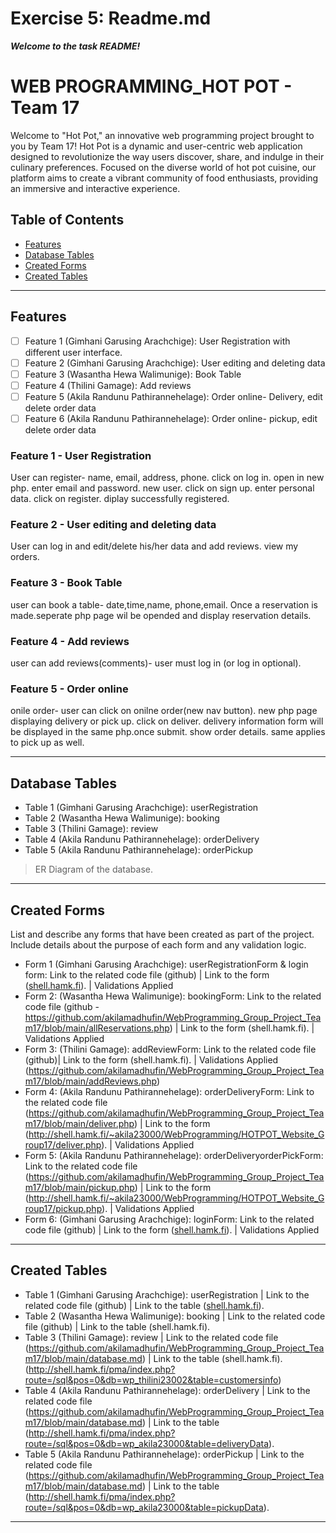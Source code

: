 # Exercise 5: Readme.md

***Welcome to the task README!***

# WEB PROGRAMMING_HOT POT - Team 17

Welcome to "Hot Pot," an innovative web programming project brought to you by Team 17! Hot Pot is a dynamic and user-centric web application designed to revolutionize the way users discover, share, and indulge in their culinary preferences. Focused on the diverse world of hot pot cuisine, our platform aims to create a vibrant community of food enthusiasts, providing an immersive and interactive experience.

## Table of Contents
- [Features](#features)
- [Database Tables](#database-tables)
- [Created Forms](#created-forms)
- [Created Tables](#created-tables)

---

## Features

- [ ] Feature 1 (Gimhani Garusing Arachchige): User Registration with different user interface.
- [ ] Feature 2 (Gimhani Garusing Arachchige): User editing and deleting data
- [ ] Feature 3 (Wasantha Hewa Walimunige): Book Table
- [ ] Feature 4 (Thilini Gamage): Add reviews
- [ ] Feature 5 (Akila Randunu Pathirannehelage): Order online- Delivery, edit delete order data
- [ ] Feature 6 (Akila Randunu Pathirannehelage): Order online- pickup, edit delete order data

### Feature 1 - User Registration

User can register- name, email, address, phone. click on log in. open in new php. enter email and password. new user. click on sign up. enter personal data. click on register. diplay successfully registered.

### Feature 2 - User editing and deleting data

User can log in and edit/delete his/her data and add reviews. view my orders.

### Feature 3 - Book Table

user can book a table- date,time,name, phone,email. Once a reservation is made.seperate php page wil be opended and display reservation details.

### Feature 4 - Add reviews

user can add reviews(comments)- user must log in (or log in optional).

### Feature 5 - Order online

onile order- user can click on onilne order(new nav button). new php page displaying delivery or pick up. click on deliver. delivery information form will be displayed in the same php.once submit. show order details. same applies to pick up as well.

---

## Database Tables

- Table 1 (Gimhani Garusing Arachchige): userRegistration
- Table 2 (Wasantha Hewa Walimunige): booking
- Table 3 (Thilini Gamage): review
- Table 4 (Akila Randunu Pathirannehelage): orderDelivery
- Table 5 (Akila Randunu Pathirannehelage): orderPickup

> ER Diagram of the database. 

---

## Created Forms

List and describe any forms that have been created as part of the project. Include details about the purpose of each form and any validation logic.

- Form 1 (Gimhani Garusing Arachchige): userRegistrationForm & login form: Link to the related code file (github) | Link to the form ([shell.hamk.fi](http://shell.hamk.fi/~gimhani23000/project/loginform.php)). | Validations Applied
- Form 2: (Wasantha Hewa Walimunige): bookingForm: Link to the related code file (github - https://github.com/akilamadhufin/WebProgramming_Group_Project_Team17/blob/main/allReservations.php) | Link to the form (shell.hamk.fi).  | Validations Applied
- Form 3: (Thilini Gamage): addReviewForm: Link to the related code file (github)| Link to the form (shell.hamk.fi).  | Validations Applied (https://github.com/akilamadhufin/WebProgramming_Group_Project_Team17/blob/main/addReviews.php)
- Form 4: (Akila Randunu Pathirannehelage): orderDeliveryForm: Link to the related code file (https://github.com/akilamadhufin/WebProgramming_Group_Project_Team17/blob/main/deliver.php) | Link to the form (http://shell.hamk.fi/~akila23000/WebProgramming/HOTPOT_Website_Group17/deliver.php).  | Validations Applied
- Form 5: (Akila Randunu Pathirannehelage): orderDeliveryorderPickForm: Link to the related code file (https://github.com/akilamadhufin/WebProgramming_Group_Project_Team17/blob/main/pickup.php) | Link to the form (http://shell.hamk.fi/~akila23000/WebProgramming/HOTPOT_Website_Group17/pickup.php).  | Validations Applied
- Form 6: (Gimhani Garusing Arachchige): loginForm: Link to the related code file (github) | Link to the form ([shell.hamk.fi](http://shell.hamk.fi/~gimhani23000/project/loginform.php)).  | Validations Applied


---

## Created Tables


- Table 1 (Gimhani Garusing Arachchige): userRegistration | Link to the related code file (github) | Link to the table ([shell.hamk.fi](https://github.com/akilamadhufin/WebProgramming_Group_Project_Team17/blob/main/database.md)).
- Table 2 (Wasantha Hewa Walimunige): booking | Link to the related code file (github) | Link to the table (shell.hamk.fi).
- Table 3 (Thilini Gamage): review | Link to the related code file (https://github.com/akilamadhufin/WebProgramming_Group_Project_Team17/blob/main/database.md) | Link to the table (shell.hamk.fi).(http://shell.hamk.fi/pma/index.php?route=/sql&pos=0&db=wp_thilini23002&table=customersinfo)
- Table 4 (Akila Randunu Pathirannehelage): orderDelivery | Link to the related code file (https://github.com/akilamadhufin/WebProgramming_Group_Project_Team17/blob/main/database.md) | Link to the table (http://shell.hamk.fi/pma/index.php?route=/sql&pos=0&db=wp_akila23000&table=deliveryData).
- Table 5 (Akila Randunu Pathirannehelage): orderPickup | Link to the related code file (https://github.com/akilamadhufin/WebProgramming_Group_Project_Team17/blob/main/database.md) | Link to the table (http://shell.hamk.fi/pma/index.php?route=/sql&pos=0&db=wp_akila23000&table=pickupData).

---

